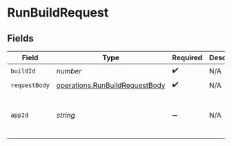 # RunBuildRequest


## Fields

| Field                                                                            | Type                                                                             | Required                                                                         | Description                                                                      | Example                                                                          |
| -------------------------------------------------------------------------------- | -------------------------------------------------------------------------------- | -------------------------------------------------------------------------------- | -------------------------------------------------------------------------------- | -------------------------------------------------------------------------------- |
| `buildId`                                                                        | *number*                                                                         | :heavy_check_mark:                                                               | N/A                                                                              | 1                                                                                |
| `requestBody`                                                                    | [operations.RunBuildRequestBody](../../models/operations/runbuildrequestbody.md) | :heavy_check_mark:                                                               | N/A                                                                              |                                                                                  |
| `appId`                                                                          | *string*                                                                         | :heavy_minus_sign:                                                               | N/A                                                                              | app-af469a92-5b45-4565-b3c4-b79878de67d2                                         |